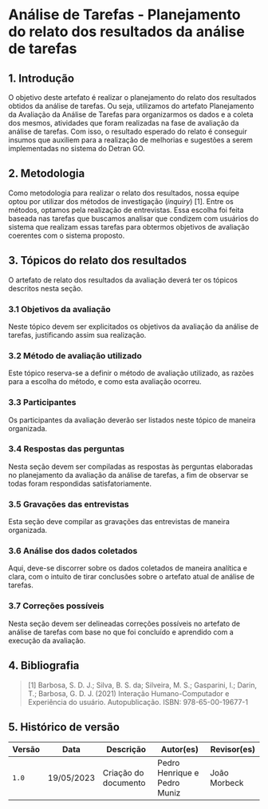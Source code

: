 # Análise de Tarefas - Planejamento do relato dos resultados da análise de tarefas

## 1. Introdução

O objetivo deste artefato é realizar o planejamento do relato dos resultados obtidos da análise de tarefas. Ou seja, utilizamos do artefato Planejamento da Avaliação da Análise de Tarefas para organizarmos os dados e a coleta dos mesmos, atividades que foram realizadas na fase de avaliação da análise de tarefas. Com isso, o resultado esperado do relato é conseguir insumos que auxiliem para a realização de melhorias e sugestões a serem implementadas no sistema do Detran GO.

## 2. Metodologia
Como metodologia para realizar o relato dos resultados, nossa equipe optou por utilizar dos métodos de investigação (*inquiry*) [1]. Entre os métodos, optamos pela realização de entrevistas. Essa escolha foi feita baseada nas tarefas que buscamos analisar que condizem com usuários do sistema que realizam essas tarefas para obtermos objetivos de avaliação coerentes com o sistema proposto.

## 3. Tópicos do relato dos resultados

O artefato de relato dos resultados da avaliação deverá ter os tópicos descritos nesta seção.

### 3.1 Objetivos da avaliação

Neste tópico devem ser explicitados os objetivos da avaliação da análise de tarefas, justificando assim sua realização.

### 3.2 Método de avaliação utilizado

Este tópico reserva-se a definir o método de avaliação utilizado, as razões para a escolha do método, e como esta avaliação ocorreu.

### 3.3 Participantes

Os participantes da avaliação deverão ser listados neste tópico de maneira organizada.

### 3.4 Respostas das perguntas

Nesta seção devem ser compiladas as respostas às perguntas elaboradas no planejamento da avaliação da análise de tarefas, a fim de observar se todas foram respondidas satisfatoriamente.

### 3.5 Gravações das entrevistas

Esta seção deve compilar as gravações das entrevistas de maneira organizada.

### 3.6 Análise dos dados coletados

Aqui, deve-se discorrer sobre os dados coletados de maneira analítica e clara, com o intuito de tirar conclusões sobre o artefato atual de análise de tarefas.

### 3.7 Correções possíveis

Nesta seção devem ser delineadas correções possíveis no artefato de análise de tarefas com base no que foi concluído e aprendido com a execução da avaliação.

## 4. Bibliografia

> [1] Barbosa, S. D. J.; Silva, B. S. da; Silveira, M. S.; Gasparini, I.; Darin, T.; Barbosa, G. D. J. (2021) Interação Humano-Computador e Experiência do usuário. Autopublicação. ISBN: 978-65-00-19677-1

## 5. Histórico de versão
| Versão | Data       | Descrição            | Autor(es)   | Revisor(es)    |
|--------|------------|----------------------|-------------|----------------|
| `1.0`  | 19/05/2023 | Criação do documento | Pedro Henrique e Pedro Muniz | João Morbeck |

